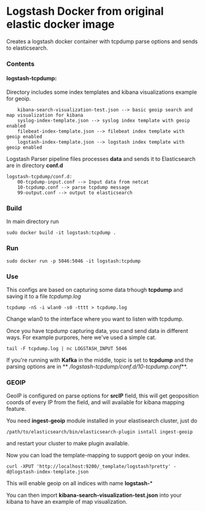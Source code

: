 # Logstash Docker from original elastic docker image

Creates a logstash docker container with tcpdump parse options and sends to elasticsearch.

### Contents

#### logstash-tcpdump:

Directory includes some index templates and kibana visualizations example for geoip.

		kibana-search-visualization-test.json --> basic geoip search and map visualization for kibana	
		syslog-index-template.json --> syslog index template with geoip enabled
		filebeat-index-template.json --> filebeat index template with geoip enabled
		logstash-index-template.json --> logstash index template with geoip enabled


Logstash Parser pipeline files processes **data** and sends it to Elasticsearch are in directory **conf.d**

	logstash-tcpdump/conf.d:
		00-tcpdump-input.conf --> Input data from netcat
		10-tcpdump.conf --> parse tcpdump message
		99-output.conf --> output to elasticsearch

### Build

In main directory run 

	sudo docker build -it logstash:tcpdump .

### Run

	sudo docker run -p 5046:5046 -it logstash:tcpdump

### Use

This configs are based on capturing some data trhough **tcpdump** and saving it to a file *tcpdump.log*

	tcpdump -nS -i wlan0 -s0 -tttt > tcpdump.log

Change wlan0 to the interface where you want to listen with tcpdump.

Once you have tcpdump capturing data, you cand send data in different ways. For example purpores, here we've used a simple cat.

	tail -F tcpdump.log | nc LOGSTASH_INPUT 5046

If you're running with **Kafka** in the middle, topic is set to **tcpdump** and the parsing options are in ** */logstash-tcpdump/conf.d/10-tcpdump.conf***.

### GEOIP

GeoIP is configured on parse options for **srcIP** field, this will get geoposition coords of every IP from the field, and will available for kibana mapping feature.

You need **ingest-geoip** module installed in your elastisearch cluster, just do

	/path/to/elasticsearch/bin/elasticsearch-plugin isntall ingest-geoip

and restart your cluster to make plugin available.

Now you can load the template-mapping to support geoip on your index.

	curl -XPUT 'http://localhost:9200/_template/logstash?pretty' -d@logstash-index-template.json

This will enable geoip on all indices with name **logstash-***

You can then import **kibana-search-visualization-test.json** into your kibana to have an example of map visualization.